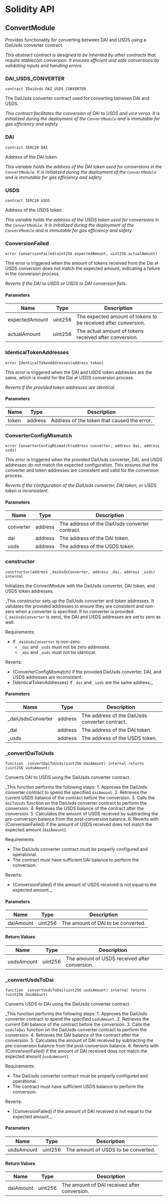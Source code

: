 # Solidity API

## ConvertModule

Provides functionality for converting between DAI and USDS using a DaiUsds converter contract.

_This abstract contract is designed to be inherited by other contracts that require stablecoin conversion.
     It ensures efficient and safe conversions by validating inputs and handling errors._

### DAI_USDS_CONVERTER

```solidity
contract IDaiUsds DAI_USDS_CONVERTER
```

The DaiUsds converter contract used for converting between DAI and USDS.

_This contract facilitates the conversion of DAI to USDS and vice versa. It is initialized
     during the deployment of the `ConvertModule` and is immutable for gas efficiency and safety._

### DAI

```solidity
contract IERC20 DAI
```

Address of the DAI token.

_This variable holds the address of the DAI token used for conversions in the `ConvertModule`.
     It is initialized during the deployment of the `ConvertModule` and is immutable for gas efficiency and safety._

### USDS

```solidity
contract IERC20 USDS
```

Address of the USDS token.

_This variable holds the address of the USDS token used for conversions in the `ConvertModule`.
     It is initialized during the deployment of the `ConvertModule` and is immutable for gas efficiency and safety._

### ConversionFailed

```solidity
error ConversionFailed(uint256 expectedAmount, uint256 actualAmount)
```

This error is triggered when the amount of tokens received from the Dai ⇄ USDS conversion
        does not match the expected amount, indicating a failure in the conversion process.

_Reverts if the DAI to USDS or USDS to DAI conversion fails._

#### Parameters

| Name | Type | Description |
| ---- | ---- | ----------- |
| expectedAmount | uint256 | The expected amount of tokens to be received after conversion. |
| actualAmount | uint256 | The actual amount of tokens received after conversion. |

### IdenticalTokenAddresses

```solidity
error IdenticalTokenAddresses(address token)
```

This error is triggered when the DAI and USDS token addresses are the same,
        which is invalid for the Dai ⇄ USDS conversion process.

_Reverts if the provided token addresses are identical._

#### Parameters

| Name | Type | Description |
| ---- | ---- | ----------- |
| token | address | Address of the token that caused the error. |

### ConverterConfigMismatch

```solidity
error ConverterConfigMismatch(address converter, address dai, address usds)
```

This error is triggered when the provided DaiUsds converter, DAI, and USDS addresses
        do not match the expected configuration. This ensures that the converter and token
        addresses are consistent and valid for the conversion process.

_Reverts if the configuration of the DaiUsds converter, DAI token, or USDS token is inconsistent._

#### Parameters

| Name | Type | Description |
| ---- | ---- | ----------- |
| converter | address | The address of the DaiUsds converter contract. |
| dai | address | The address of the DAI token. |
| usds | address | The address of the USDS token. |

### constructor

```solidity
constructor(address _daiUsdsConverter, address _dai, address _usds) internal
```

Initializes the ConvertModule with the DaiUsds converter, DAI token, and USDS token addresses.

_This constructor sets up the DaiUsds converter and token addresses. It validates the provided addresses
     to ensure they are consistent and non-zero when a converter is specified. If no converter is provided
     (`_daiUsdsConverter` is zero), the DAI and USDS addresses are set to zero as well.

Requirements:
- If `_daiUsdsConverter` is non-zero:
  - `_dai` and `_usds` must not be zero addresses.
  - `_dai` and `_usds` must not be identical.

Reverts:
- {ConverterConfigMismatch} if the provided DaiUsds converter, DAI, and USDS addresses are inconsistent.
- {IdenticalTokenAddresses} if `_dai` and `_usds` are the same address._

#### Parameters

| Name | Type | Description |
| ---- | ---- | ----------- |
| _daiUsdsConverter | address | The address of the DaiUsds converter contract. |
| _dai | address | The address of the DAI token. |
| _usds | address | The address of the USDS token. |

### _convertDaiToUsds

```solidity
function _convertDaiToUsds(uint256 daiAmount) internal returns (uint256 usdsAmount)
```

Converts DAI to USDS using the DaiUsds converter contract.

_This function performs the following steps:
     1. Approves the DaiUsds converter contract to spend the specified `daiAmount`.
     2. Retrieves the current USDS balance of the contract before the conversion.
     3. Calls the `daiToUsds` function on the DaiUsds converter contract to perform the conversion.
     4. Retrieves the USDS balance of the contract after the conversion.
     5. Calculates the amount of USDS received by subtracting the pre-conversion balance from the post-conversion balance.
     6. Reverts with {ConversionFailed} if the amount of USDS received does not match the expected amount (`daiAmount`).

Requirements:
- The DaiUsds converter contract must be properly configured and operational.
- The contract must have sufficient DAI balance to perform the conversion.

Reverts:
- {ConversionFailed} if the amount of USDS received is not equal to the expected amount._

#### Parameters

| Name | Type | Description |
| ---- | ---- | ----------- |
| daiAmount | uint256 | The amount of DAI to be converted. |

#### Return Values

| Name | Type | Description |
| ---- | ---- | ----------- |
| usdsAmount | uint256 | The amount of USDS received after conversion. |

### _convertUsdsToDai

```solidity
function _convertUsdsToDai(uint256 usdsAmount) internal returns (uint256 daiAmount)
```

Converts USDS to DAI using the DaiUsds converter contract.

_This function performs the following steps:
     1. Approves the DaiUsds converter contract to spend the specified `usdsAmount`.
     2. Retrieves the current DAI balance of the contract before the conversion.
     3. Calls the `usdsToDai` function on the DaiUsds converter contract to perform the conversion.
     4. Retrieves the DAI balance of the contract after the conversion.
     5. Calculates the amount of DAI received by subtracting the pre-conversion balance from the post-conversion balance.
     6. Reverts with {ConversionFailed} if the amount of DAI received does not match the expected amount (`usdsAmount`).

Requirements:
- The DaiUsds converter contract must be properly configured and operational.
- The contract must have sufficient USDS balance to perform the conversion.

Reverts:
- {ConversionFailed} if the amount of DAI received is not equal to the expected amount._

#### Parameters

| Name | Type | Description |
| ---- | ---- | ----------- |
| usdsAmount | uint256 | The amount of USDS to be converted. |

#### Return Values

| Name | Type | Description |
| ---- | ---- | ----------- |
| daiAmount | uint256 | The amount of DAI received after conversion. |

